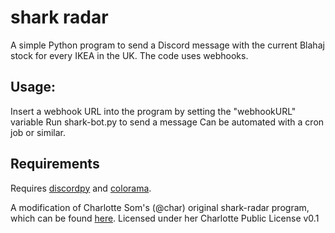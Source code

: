 # shark radar

A simple Python program to send a Discord message with the current Blahaj stock for every IKEA in the UK. The code uses webhooks.

## Usage:
Insert a webhook URL into the program by setting the "webhookURL" variable
Run shark-bot.py to send a message
Can be automated with a cron job or similar.

## Requirements
Requires [discordpy](https://discordpy.readthedocs.io/en/stable/) and [colorama](https://pypi.org/project/colorama/).

A modification of Charlotte Som's (@char) original shark-radar program, which can be found [here](https://git.lavender.software/charlotte/shark-radar). Licensed under her Charlotte Public License v0.1